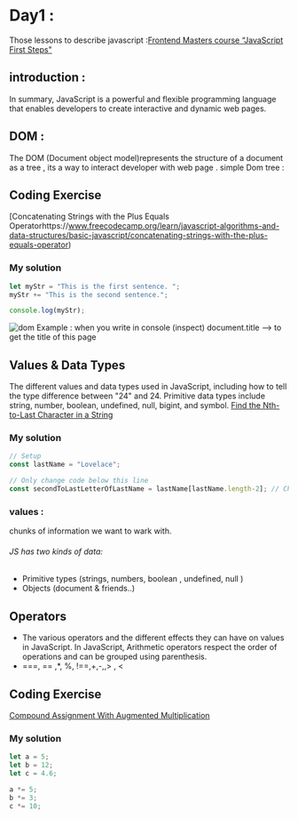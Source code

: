 # Day1 :
Those lessons to describe javascript :[Frontend Masters course “JavaScript First Steps"](https://frontendmasters.com/workshops/javascript-first-steps/) 
## introduction :
In summary, JavaScript is a powerful and flexible programming language that enables developers to create interactive and dynamic web pages.
## DOM :
The DOM (Document object model)represents the structure of a document as a tree , its a way to interact developer with web page .
simple Dom tree : 
## Coding Exercise
[Concatenating Strings with the Plus Equals Operatorhttps://www.freecodecamp.org/learn/javascript-algorithms-and-data-structures/basic-javascript/concatenating-strings-with-the-plus-equals-operator)
### My solution
```javascript
let myStr = "This is the first sentence. ";
myStr += "This is the second sentence.";

console.log(myStr);

```

![dom](https://github.com/suzanayesh2/Mastering-JavaScript-in-20-Days/assets/138245896/886b6eb6-f808-48e7-b497-d2a48677c5f4)
Example : when you write in console (inspect)
document.title --> to get the title of this page
## Values & Data Types
 The different values and data types used in JavaScript, including how to tell the type difference between "24" and 24. Primitive data types include string, number, boolean, undefined, null, bigint, and symbol.
 [Find the Nth-to-Last Character in a String](https://www.freecodecamp.org/learn/javascript-algorithms-and-data-structures/basic-javascript/use-bracket-notation-to-find-the-nth-to-last-character-in-a-string)
### My solution
 ```javascript
// Setup
const lastName = "Lovelace";

// Only change code below this line
const secondToLastLetterOfLastName = lastName[lastName.length-2]; // Change this line
```
 ### values : 
 chunks of information we want to wark with.
 ###### JS has two kinds of data:
- Primitive types (strings, numbers, boolean , undefined, null )
- Objects (document & friends..)
 
## Operators
 - The various operators and the different effects they can have on values in JavaScript. In JavaScript, Arithmetic operators respect the order of operations and can be grouped using parenthesis.
-  ===, == ,*, %, !==,+,-,,> , <

## Coding Exercise
[Compound Assignment With Augmented Multiplication](https://www.freecodecamp.org/learn/javascript-algorithms-and-data-structures/basic-javascript/compound-assignment-with-augmented-multiplication)
### My solution
```javascript
let a = 5;
let b = 12;
let c = 4.6;

a *= 5;
b *= 3;
c *= 10;
```
